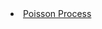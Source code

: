 <li class="masthead__menu-item">
          <a href= https://nbviewer.org/github/JulioCesarMS/StochasticProcesses/blob/main/PoissonProcess/2.-%20ProcesoPoisson_Definici%C3%B3n1_Autocovarianza.ipynb">Poisson Process</a>
</li>
